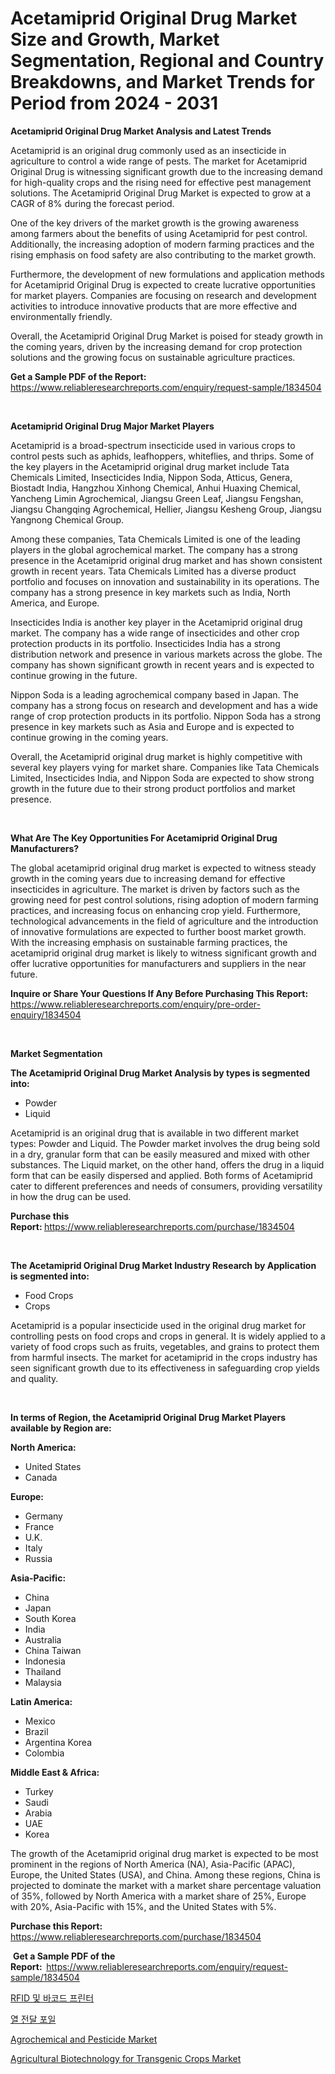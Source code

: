 <p><h1>Acetamiprid Original Drug Market Size and Growth, Market Segmentation, Regional and Country Breakdowns, and Market Trends for Period from 2024 -  2031</h1></p><p><strong>Acetamiprid Original Drug Market Analysis and Latest Trends</strong></p>
<p><p>Acetamiprid is an original drug commonly used as an insecticide in agriculture to control a wide range of pests. The market for Acetamiprid Original Drug is witnessing significant growth due to the increasing demand for high-quality crops and the rising need for effective pest management solutions. The Acetamiprid Original Drug Market is expected to grow at a CAGR of 8% during the forecast period.</p><p>One of the key drivers of the market growth is the growing awareness among farmers about the benefits of using Acetamiprid for pest control. Additionally, the increasing adoption of modern farming practices and the rising emphasis on food safety are also contributing to the market growth.</p><p>Furthermore, the development of new formulations and application methods for Acetamiprid Original Drug is expected to create lucrative opportunities for market players. Companies are focusing on research and development activities to introduce innovative products that are more effective and environmentally friendly.</p><p>Overall, the Acetamiprid Original Drug Market is poised for steady growth in the coming years, driven by the increasing demand for crop protection solutions and the growing focus on sustainable agriculture practices.</p></p>
<p><strong>Get a Sample PDF of the Report:&nbsp;</strong> <a href="https://www.reliableresearchreports.com/enquiry/request-sample/1834504">https://www.reliableresearchreports.com/enquiry/request-sample/1834504</a></p>
<p>&nbsp;</p>
<p><strong>Acetamiprid Original Drug Major Market Players</strong></p>
<p><p>Acetamiprid is a broad-spectrum insecticide used in various crops to control pests such as aphids, leafhoppers, whiteflies, and thrips. Some of the key players in the Acetamiprid original drug market include Tata Chemicals Limited, Insecticides India, Nippon Soda, Atticus, Genera, Biostadt India, Hangzhou Xinhong Chemical, Anhui Huaxing Chemical, Yancheng Limin Agrochemical, Jiangsu Green Leaf, Jiangsu Fengshan, Jiangsu Changqing Agrochemical, Hellier, Jiangsu Kesheng Group, Jiangsu Yangnong Chemical Group.</p><p>Among these companies, Tata Chemicals Limited is one of the leading players in the global agrochemical market. The company has a strong presence in the Acetamiprid original drug market and has shown consistent growth in recent years. Tata Chemicals Limited has a diverse product portfolio and focuses on innovation and sustainability in its operations. The company has a strong presence in key markets such as India, North America, and Europe.</p><p>Insecticides India is another key player in the Acetamiprid original drug market. The company has a wide range of insecticides and other crop protection products in its portfolio. Insecticides India has a strong distribution network and presence in various markets across the globe. The company has shown significant growth in recent years and is expected to continue growing in the future.</p><p>Nippon Soda is a leading agrochemical company based in Japan. The company has a strong focus on research and development and has a wide range of crop protection products in its portfolio. Nippon Soda has a strong presence in key markets such as Asia and Europe and is expected to continue growing in the coming years.</p><p>Overall, the Acetamiprid original drug market is highly competitive with several key players vying for market share. Companies like Tata Chemicals Limited, Insecticides India, and Nippon Soda are expected to show strong growth in the future due to their strong product portfolios and market presence.</p></p>
<p>&nbsp;</p>
<p><strong>What Are The Key Opportunities For Acetamiprid Original Drug Manufacturers?</strong></p>
<p><p>The global acetamiprid original drug market is expected to witness steady growth in the coming years due to increasing demand for effective insecticides in agriculture. The market is driven by factors such as the growing need for pest control solutions, rising adoption of modern farming practices, and increasing focus on enhancing crop yield. Furthermore, technological advancements in the field of agriculture and the introduction of innovative formulations are expected to further boost market growth. With the increasing emphasis on sustainable farming practices, the acetamiprid original drug market is likely to witness significant growth and offer lucrative opportunities for manufacturers and suppliers in the near future.</p></p>
<p><strong>Inquire or Share Your Questions If Any Before Purchasing This Report:</strong> <a href="https://www.reliableresearchreports.com/enquiry/pre-order-enquiry/1834504">https://www.reliableresearchreports.com/enquiry/pre-order-enquiry/1834504</a></p>
<p>&nbsp;</p>
<p><strong>Market Segmentation</strong></p>
<p><strong>The Acetamiprid Original Drug Market Analysis by types is segmented into:</strong></p>
<p><ul><li>Powder</li><li>Liquid</li></ul></p>
<p><p>Acetamiprid is an original drug that is available in two different market types: Powder and Liquid. The Powder market involves the drug being sold in a dry, granular form that can be easily measured and mixed with other substances. The Liquid market, on the other hand, offers the drug in a liquid form that can be easily dispersed and applied. Both forms of Acetamiprid cater to different preferences and needs of consumers, providing versatility in how the drug can be used.</p></p>
<p><strong>Purchase this Report:&nbsp;</strong><a href="https://www.reliableresearchreports.com/purchase/1834504">https://www.reliableresearchreports.com/purchase/1834504</a></p>
<p>&nbsp;</p>
<p><strong>The Acetamiprid Original Drug Market Industry Research by Application is segmented into:</strong></p>
<p><ul><li>Food Crops</li><li>Crops</li></ul></p>
<p><p>Acetamiprid is a popular insecticide used in the original drug market for controlling pests on food crops and crops in general. It is widely applied to a variety of food crops such as fruits, vegetables, and grains to protect them from harmful insects. The market for acetamiprid in the crops industry has seen significant growth due to its effectiveness in safeguarding crop yields and quality.</p></p>
<p>&nbsp;</p>
<p><strong>In terms of Region, the Acetamiprid Original Drug Market Players available by Region are:</strong></p>
<p>
    <p> <strong> North America: </strong>
        <ul>
            <li>United States</li>
            <li>Canada</li>
        </ul>
        </p> 
    <p> <strong> Europe: </strong>
        <ul>
            <li>Germany</li>
            <li>France</li>
            <li>U.K.</li>
            <li>Italy</li>
            <li>Russia</li>
        </ul>
        </p> 
    <p> <strong> Asia-Pacific: </strong>
        <ul>
            <li>China</li>
            <li>Japan</li>
            <li>South Korea</li>
            <li>India</li>
            <li>Australia</li>
            <li>China Taiwan</li>
            <li>Indonesia</li>
            <li>Thailand</li>
            <li>Malaysia</li>
        </ul>
        </p> 
    <p> <strong> Latin America: </strong>
        <ul>
            <li>Mexico</li>
            <li>Brazil</li>
            <li>Argentina Korea</li>
            <li>Colombia</li>
        </ul>
        </p> 
    <p> <strong> Middle East & Africa: </strong>
        <ul>
            <li>Turkey</li>
            <li>Saudi</li>
            <li>Arabia</li>
            <li>UAE</li>
            <li>Korea</li>
        </ul>
    </p>
    </p>
<p><p>The growth of the Acetamiprid original drug market is expected to be most prominent in the regions of North America (NA), Asia-Pacific (APAC), Europe, the United States (USA), and China. Among these regions, China is projected to dominate the market with a market share percentage valuation of 35%, followed by North America with a market share of 25%, Europe with 20%, Asia-Pacific with 15%, and the United States with 5%.</p></p>
<p><strong>Purchase this Report: </strong><a href="https://www.reliableresearchreports.com/purchase/1834504">https://www.reliableresearchreports.com/purchase/1834504</a></p>
<p>&nbsp;<strong>Get a Sample PDF of the Report:&nbsp;&nbsp;</strong><a href="https://www.reliableresearchreports.com/enquiry/request-sample/1834504">https://www.reliableresearchreports.com/enquiry/request-sample/1834504</a></p>
<p><strong></strong></p>
<p><p><a href="https://medium.com/@penelolack456456/rfid-%EB%B0%8F-%EB%B0%94%EC%BD%94%EB%93%9C-%ED%94%84%EB%A6%B0%ED%84%B0-%EC%8B%9C%EC%9E%A5-%EA%B2%BD%EC%9F%81-%EB%B6%84%EC%84%9D-%EC%8B%9C%EC%9E%A5-%EB%8F%99%ED%96%A5-%EB%B0%8F-2031%EB%85%84%EA%B9%8C%EC%A7%80-%EC%A0%84%EB%A7%9D-d6f0dfc1ae36">RFID 및 바코드 프린터</a></p><p><a href="https://medium.com/@laurendeveaucook9x6z9jm15gi/%EC%97%B4%EC%A0%84%EB%8B%AC-%ED%98%B8%EC%9D%BC-%EC%8B%9C%EC%9E%A5-%EA%B7%9C%EB%AA%A8-%EC%8B%9C%EC%9E%A5-%EC%A0%84%EB%A7%9D%EA%B3%BC-%EC%8B%9C%EC%9E%A5-%EC%98%88%EC%B8%A1-2024%EB%85%84%EB%B6%80%ED%84%B0-2031%EB%85%84%EA%B9%8C%EC%A7%80-49b020292e1c">열 전달 포일</a></p><p><a href="https://github.com/kufem1/Market-Research-Report-List-1/blob/main/agrochemical-and-pesticide-market.md">Agrochemical and Pesticide Market</a></p><p><a href="https://github.com/singletonthaxterkelliehr2df/Market-Research-Report-List-1/blob/main/agricultural-biotechnology-for-transgenic-crops-market.md">Agricultural Biotechnology for Transgenic Crops Market</a></p></p>